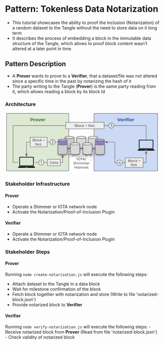 # Pattern: Tokenless Data Notarization
- This tutorial showcases the ability to proof the inclusion (Notarization) of a random dataset to the Tangle without the need to store data on it long term
- It describes the process of embedding a block in the immutable data structure of the Tangle, which allows to proof block content wasn’t altered at a later point in time

## Pattern Description
- A **Prover** wants to prove to a **Verifier**, that a dataset/file was not altered since a specific time in the past by notarizing the hash of it
- The party writing to the Tangle (**Prover**) is the same party reading from it, which allows reading a block by its block Id

### Architecture
![alt text](pattern.png)


### Stakeholder Infrastructure
#### Prover
- Operate a Shimmer or IOTA network node
- Activate the Notarization/Proof-of-Inclusion Plugin
#### Verifier
- Operate a Shimmer or IOTA network node
- Activate the Notarization/Proof-of-Inclusion Plugin

### Stakeholder Steps
#### Prover
Running ```node create-notarization.js``` will execute the following steps:
- Attach dataset to the Tangle in a data block
- Wait for milestone confirmation of the block
- Fetch block together with notarization and store (Write to file 'notarized-block.json')
- Provide notarized block to **Verifier**


#### Verifier
Running ```node verify-notarization.js``` will execute the following steps:
    - Receive notarized block from **Prover** (Read from file 'notarized-block.json')
    - Check validity of notarized block